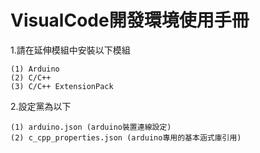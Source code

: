 # VisualCode開發環境使用手冊
1.請在延伸模組中安裝以下模組

    (1) Arduino
    (2) C/C++
    (3) C/C++ ExtensionPack
    
2.設定黨為以下

    (1) arduino.json (arduino裝置連線設定)
    (2) c_cpp_properties.json (arduino專用的基本涵式庫引用)
